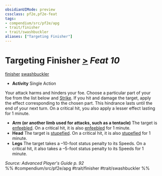 ```yaml
---
obsidianUIMode: preview
cssclass: pf2e,pf2e-feat
tags:
- compendium/src/pf2e/apg
- trait/finisher
- trait/swashbuckler
aliases: ["Targeting Finisher"]
---
```

# Targeting Finisher  [>](chapter-9-playing-the-game.md#Actions "Single Action") *Feat 10*  
[finisher](finisher-apg.md "Finisher Combat Trait")  [swashbuckler](Reference/Rules/Traits/swashbuckler-apg.md "Swashbuckler Class Trait")  

- **Activity** Single Action

Your attack harms and hinders your foe. Choose a particular part of your foe from the list below and [Strike](strike.md). If you hit and damage the target, apply the effect corresponding to the chosen part. This hindrance lasts until the end of your next turn. On a critical hit, you also apply a lesser effect lasting for 1 minute.

- **Arm (or another limb used for attacks, such as a tentacle)** The target is [enfeebled](conditions.md#Enfeebled). On a critical hit, it is also [enfeebled](conditions.md#Enfeebled) for 1 minute.
- **Head** The target is [stupefied](conditions.md#Stupefied). On a critical hit, it is also [stupefied](conditions.md#Stupefied) for 1 minute.
- **Legs** The target takes a –10-foot status penalty to its Speeds. On a critical hit, it also takes a –5-foot status penalty to its Speeds for 1 minute.

*Source: Advanced Player's Guide p. 92*  
%% #compendium/src/pf2e/apg #trait/finisher #trait/swashbuckler %%